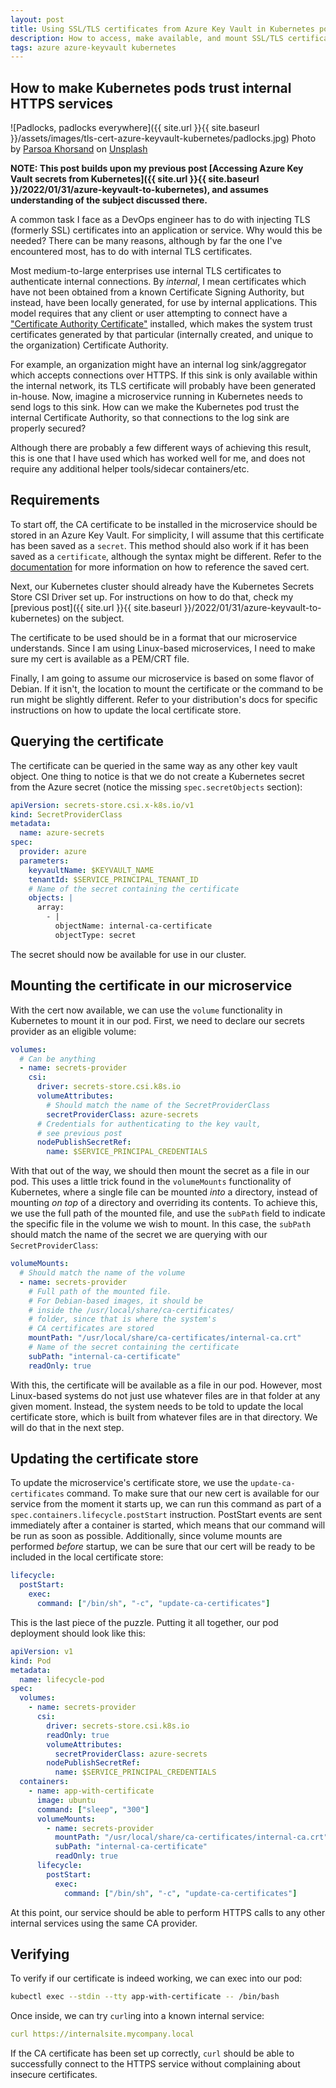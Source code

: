 ```yaml
---
layout: post
title: Using SSL/TLS certificates from Azure Key Vault in Kubernetes pods
description: How to access, make available, and mount SSL/TLS certificates from an Azure Key Vault into a Kubernetes pod
tags: azure azure-keyvault kubernetes
---
```


## How to make Kubernetes pods trust internal HTTPS services

![Padlocks, padlocks everywhere]({{ site.url }}{{ site.baseurl }}/assets/images/tls-cert-azure-keyvault-kubernetes/padlocks.jpg)
Photo by [Parsoa Khorsand](https://unsplash.com/@parsoakhorsand?utm_source=unsplash&utm_medium=referral&utm_content=creditCopyText) on [Unsplash](https://unsplash.com/s/photos/lock?utm_source=unsplash&utm_medium=referral&utm_content=creditCopyText)

**NOTE: This post builds upon my previous post [Accessing Azure Key Vault secrets from Kubernetes]({{ site.url }}{{ site.baseurl }}/2022/01/31/azure-keyvault-to-kubernetes), and assumes understanding of the subject discussed there.**

A common task I face as a DevOps engineer has to do with injecting TLS (formerly SSL) certificates into an application or service. Why would this be needed? There can be many reasons, although by far the one I've encountered most, has to do with internal TLS certificates.

Most medium-to-large enterprises use internal TLS certificates to authenticate internal connections. By _internal_, I mean certificates which have not been obtained from a known Certificate Signing Authority, but instead, have been locally generated, for use by internal applications. This model requires that any client or user attempting to connect have a ["Certificate Authority Certificate"](https://stackoverflow.com/a/61422058/4441002) installed, which makes the system trust certificates generated by that particular (internally created, and unique to the organization) Certificate Authority.

For example, an organization might have an internal log sink/aggregator which accepts connections over HTTPS. If this sink is only available within the internal network, its TLS certificate will probably have been generated in-house. Now, imagine a microservice running in Kubernetes needs to send logs to this sink. How can we make the Kubernetes pod trust the internal Certificate Authority, so that connections to the log sink are properly secured?

Although there are probably a few different ways of achieving this result, this is one that I have used which has worked well for me, and does not require any additional helper tools/sidecar containers/etc.

## Requirements

To start off, the CA certificate to be installed in the microservice should be stored in an Azure Key Vault. For simplicity, I will assume that this certificate has been saved as a `secret`. This method should also work if it has been saved as a `certificate`, although the syntax might be different. Refer to the [documentation](https://azure.github.io/secrets-store-csi-driver-provider-azure/docs/configurations/getting-certs-and-keys/) for more information on how to reference the saved cert.

Next, our Kubernetes cluster should already have the Kubernetes Secrets Store CSI Driver set up. For instructions on how to do that, check my [previous post]({{ site.url }}{{ site.baseurl }}/2022/01/31/azure-keyvault-to-kubernetes) on the subject.

The certificate to be used should be in a format that our microservice understands. Since I am using Linux-based microservices, I need to make sure my cert is available as a PEM/CRT file.

Finally, I am going to assume our microservice is based on some flavor of Debian. If it isn't, the location to mount the certificate or the command to be run might be slightly different. Refer to your distribution's docs for specific instructions on how to update the local certificate store.

## Querying the certificate

The certificate can be queried in the same way as any other key vault object. One thing to notice is that we do not create a Kubernetes secret from the Azure secret (notice the missing `spec.secretObjects` section):

```yaml
apiVersion: secrets-store.csi.x-k8s.io/v1
kind: SecretProviderClass
metadata:
  name: azure-secrets
spec:
  provider: azure
  parameters:
    keyvaultName: $KEYVAULT_NAME
    tenantId: $SERVICE_PRINCIPAL_TENANT_ID
    # Name of the secret containing the certificate
    objects: |
      array:
        - |
          objectName: internal-ca-certificate
          objectType: secret
```

The secret should now be available for use in our cluster.

## Mounting the certificate in our microservice

With the cert now available, we can use the `volume` functionality in Kubernetes to mount it in our pod. First, we need to declare our secrets provider as an eligible volume:

```yaml
volumes:
  # Can be anything
  - name: secrets-provider
    csi:
      driver: secrets-store.csi.k8s.io
      volumeAttributes:
        # Should match the name of the SecretProviderClass
        secretProviderClass: azure-secrets
      # Credentials for authenticating to the key vault,
      # see previous post
      nodePublishSecretRef:
        name: $SERVICE_PRINCIPAL_CREDENTIALS
```

With that out of the way, we should then mount the secret as a file in our pod. This uses a little trick found in the `volumeMounts` functionality of Kubernetes, where a single file can be mounted _into_ a directory, instead of mounting _on top_ of a directory and overriding its contents. To achieve this, we use the full path of the mounted file, and use the `subPath` field to indicate the specific file in the volume we wish to mount. In this case, the `subPath` should match the name of the secret we are querying with our `SecretProviderClass`:

```yaml
volumeMounts:
  # Should match the name of the volume
  - name: secrets-provider
    # Full path of the mounted file.
    # For Debian-based images, it should be
    # inside the /usr/local/share/ca-certificates/
    # folder, since that is where the system's
    # CA certificates are stored
    mountPath: "/usr/local/share/ca-certificates/internal-ca.crt"
    # Name of the secret containing the certificate
    subPath: "internal-ca-certificate"
    readOnly: true
```

With this, the certificate will be available as a file in our pod. However, most Linux-based systems do not just use whatever files are in that folder at any given moment. Instead, the system needs to be told to update the local certificate store, which is built from whatever files are in that directory. We will do that in the next step.

## Updating the certificate store

To update the microservice's certificate store, we use the `update-ca-certificates` command. To make sure that our new cert is available for our service from the moment it starts up, we can run this command as part of a `spec.containers.lifecycle.postStart` instruction. PostStart events are sent immediately after a container is started, which means that our command will be run as soon as possible. Additionally, since volume mounts are performed _before_ startup, we can be sure that our cert will be ready to be included in the local certificate store:

```yaml
lifecycle:
  postStart:
    exec:
      command: ["/bin/sh", "-c", "update-ca-certificates"]
```

This is the last piece of the puzzle. Putting it all together, our pod deployment should look like this:

```yaml
apiVersion: v1
kind: Pod
metadata:
  name: lifecycle-pod
spec:
  volumes:
    - name: secrets-provider
      csi:
        driver: secrets-store.csi.k8s.io
        readOnly: true
        volumeAttributes:
          secretProviderClass: azure-secrets
        nodePublishSecretRef:
          name: $SERVICE_PRINCIPAL_CREDENTIALS
  containers:
    - name: app-with-certificate
      image: ubuntu
      command: ["sleep", "300"]
      volumeMounts:
        - name: secrets-provider
          mountPath: "/usr/local/share/ca-certificates/internal-ca.crt"
          subPath: "internal-ca-certificate"
          readOnly: true
      lifecycle:
        postStart:
          exec:
            command: ["/bin/sh", "-c", "update-ca-certificates"]
```
At this point, our service should be able to perform HTTPS calls to any other internal services using the same CA provider.

## Verifying

To verify if our certificate is indeed working, we can exec into our pod:

```bash
kubectl exec --stdin --tty app-with-certificate -- /bin/bash
```
Once inside, we can try `curl`ing into a known internal service:

```yaml
curl https://internalsite.mycompany.local
```
If the CA certificate has been set up correctly, `curl` should be able to successfully connect to the HTTPS service without complaining about insecure certificates.
